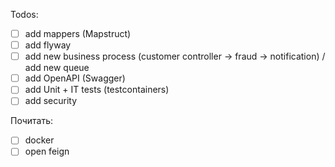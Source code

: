 Todos:
- [ ] add mappers (Mapstruct)
- [ ] add flyway
- [ ] add new business process (customer controller -> fraud -> notification) / add new queue
- [ ] add OpenAPI (Swagger)
- [ ] add Unit + IT tests (testcontainers)
- [ ] add security
 
Почитать:
- [ ] docker
- [ ] open feign
